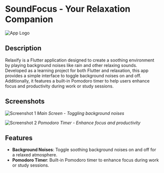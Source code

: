 # SoundFocus - Your Relaxation Companion

![App Logo](screenshots/relaxify_logo.png)

## Description

Relaxify is a Flutter application designed to create a soothing environment by playing background noises like rain and other relaxing sounds. Developed as a learning project for both Flutter and relaxation, this app provides a simple interface to toggle background noises on and off. Additionally, it features a built-in Pomodoro timer to help users enhance focus and productivity during work or study sessions.

## Screenshots

![Screenshot 1](screenshots/relaxify_main.png)
*Main Screen - Toggling background noises*

![Screenshot 2](screenshots/relaxify_pomodoro.png)
*Pomodoro Timer - Enhance focus and productivity*

## Features

- **Background Noises**: Toggle soothing background noises on and off for a relaxed atmosphere.
- **Pomodoro Timer**: Built-in Pomodoro timer to enhance focus during work or study sessions.
